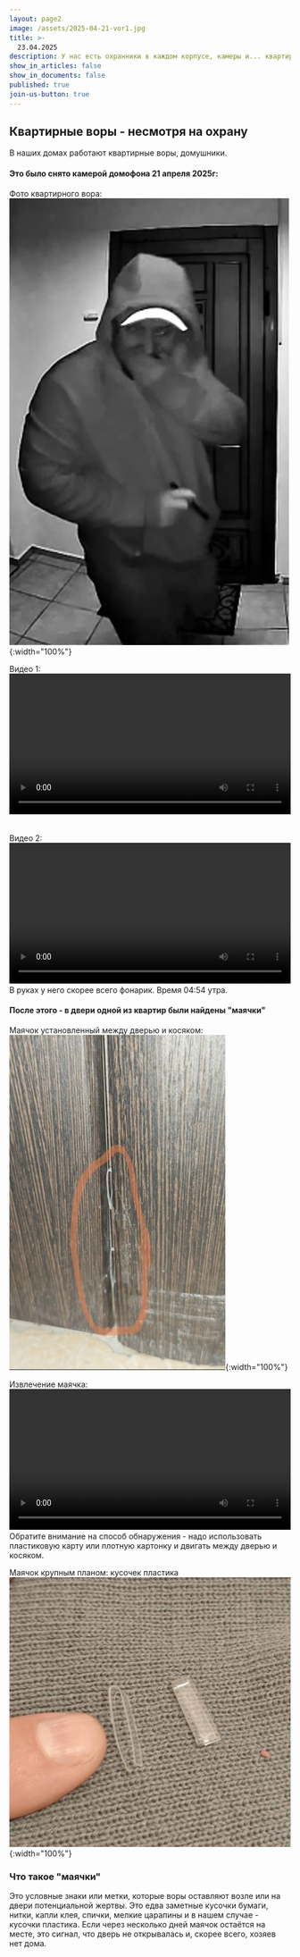 ```yaml
---
layout: page2
image: /assets/2025-04-21-vor1.jpg
title: >-
  23.04.2025 
description: У нас есть охранники в каждом корпусе, камеры и... квартирные воры
show_in_articles: false
show_in_documents: false
published: true
join-us-button: true
---
```


## Квартирные воры - несмотря на охрану

В наших домах работают квартирные воры, домушники. 


#### Это было снято камерой домофона 21 апреля 2025г:

Фото квартирного вора:
![квартирный вор](/assets/2025-04-21-vor1.jpg){:width="100%"}

Видео 1:
<video width="100%" controls>
  <source width="100%" src="/assets/2025-04-21-vor1.mp4" type="video/mp4">
  Your browser does not support the video tag.
</video>

<br>
Видео 2:
<video width="100%" controls>
  <source width="100%" src="/assets/2025-04-21-vor2.mp4" type="video/mp4">
  Your browser does not support the video tag.
</video>
В руках у него скорее всего фонарик. Время 04:54 утра.



#### После этого - в двери одной из квартир были найдены "маячки"

Маячок установленный между дверью и косяком:
![Маячок установленный между дверью и косяком](/assets/2025-04-23-mayachok-2.jpg){:width="100%"}

Извлечение маячка:
<video width="100%" controls>
  <source width="100%" src="/assets/2025-04-23-mayachok.mp4" type="video/mp4">
  Your browser does not support the video tag.
</video>
Обратите внимание на способ обнаружения - надо использовать пластиковую карту
или плотную картонку и двигать между дверью и косяком.

Маячок крупным планом: кусочек пластика
![Маячок крупным планом](/assets/2025-04-23-mayachok.jpg){:width="100%"}


### Что такое "маячки" 
Это условные знаки или метки, которые воры оставляют возле или на двери потенциальной жертвы.
Это едва заметные кусочки бумаги, нитки, капли клея, спички, мелкие царапины и в нашем случае - кусочки пластика.
Если через несколько дней маячок остаётся на месте, это сигнал, что дверь не открывалась и, скорее всего, хозяев нет дома.
